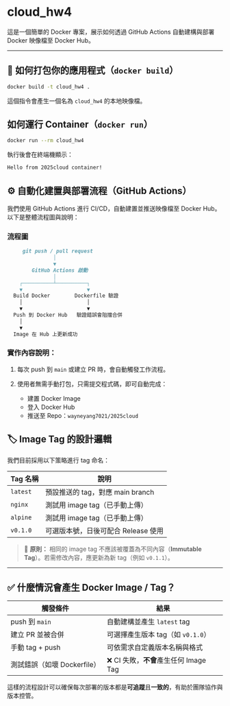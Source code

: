 # cloud_hw4


這是一個簡單的 Docker 專案，展示如何透過 GitHub Actions 自動建構與部署 Docker 映像檔至 Docker Hub。

---

## 🔨 如何打包你的應用程式（`docker build`）

```bash
docker build -t cloud_hw4 .
```

這個指令會產生一個名為 `cloud_hw4` 的本地映像檔。
## 如何運行 Container（`docker run`）

```bash
docker run --rm cloud_hw4
```

執行後會在終端機顯示：

```bash
Hello from 2025cloud container!
```

## ⚙️ 自動化建置與部署流程（GitHub Actions）

我們使用 GitHub Actions 進行 CI/CD，自動建置並推送映像檔至 Docker Hub。以下是整體流程圖與說明：

### 流程圖
```markdown
     git push / pull request
               │
               ▼
        GitHub Actions 啟動
               │
    ┌──────────┴──────────┐
    ▼                     ▼
  Build Docker        Dockerfile 驗證
    │                     │
    ▼                     ▼
  Push 到 Docker Hub   驗證錯誤會阻擋合併
    │
    ▼
  Image 在 Hub 上更新成功

```

### 實作內容說明：
1. 每次 push 到 `main` 或建立 PR 時，會自動觸發工作流程。

2. 使用者無需手動打包，只需提交程式碼，即可自動完成：

    - 建置 Docker Image
    - 登入 Docker Hub
    - 推送至 Repo：`wayneyang7021/2025cloud`

## 🏷️ Image Tag 的設計邏輯

我們目前採用以下策略進行 tag 命名：

| Tag 名稱 | 說明 |
|----------|------|
| `latest` | 預設推送的 tag，對應 main branch |
| `nginx`  | 測試用 image tag（已手動上傳） |
| `alpine` | 測試用 image tag（已手動上傳） |
| `v0.1.0` | 可選版本號，日後可配合 Release 使用 |

> 🔧 **原則：** 相同的 image tag 不應該被覆蓋為不同內容（**Immutable Tag**）。若需修改內容，應更新為新 tag（例如 `v0.1.1`）。

---

## ✅ 什麼情況會產生 Docker Image / Tag？

| 觸發條件                     | 結果                                      |
|------------------------------|-------------------------------------------|
| push 到 `main`               | 自動建構並產生 `latest` tag              |
| 建立 PR 並被合併            | 可選擇產生版本 tag（如 `v0.1.0`）        |
| 手動 tag + push             | 可依需求自定義版本名稱與格式            |
| 測試錯誤（如壞 Dockerfile） | ❌ CI 失敗，**不會**產生任何 Image Tag   |

這樣的流程設計可以確保每次部署的版本都是**可追蹤**且**一致的**，有助於團隊協作與版本控管。




